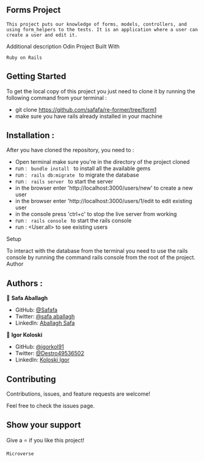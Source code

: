 ## Forms Project

    This project puts our knowledge of forms, models, controllers, and using form_helpers to the tests. It is an application where a user can create a user and edit it.

Additional description Odin Project
Built With

    Ruby on Rails

## Getting Started

To get the local copy of this project you just need to clone it by running the following command from your terminal :
- git clone https://github.com/safafa/re-former/tree/form1
- make sure you have rails already installed in your machine

## Installation :

After you have cloned the repository, you need to :
- Open terminal make sure you're in the directory of the project cloned
- run : <code> bundle install </code> to install all the available gems 
- run : <code> rails db:migrate </code> to migrate the database
- run : <code> rails server </code> to start the server
- in the browser enter 'http://localhost:3000/users/new' to create a new user
- in the browser enter 'http://localhost:3000/users/1/edit to edit existing user
- in the console press 'ctrl+c' to stop the live server from working
- run : <code> rails console </code> to start the rails console
- run : <User.all> to see existing users

Setup

To interact with the database from the terminal you need to use the rails console by running the command rails console from the root of the project.
Author

## Authors :
 👤 **Safa Aballagh**

- GitHub: [@Safafa](https://github.com/safafa)
- Twitter: [@safa aballagh](https://twitter.com/Aballagh_S)
- LinkedIn: [Aballagh Safa](https://www.linkedin.com/in/aballaghsafa/)

👤 **Igor Koloski**

- GitHub: [@igorkol91](https://github.com/igorkol91)
- Twitter: [@Destro49536502](https://twitter.com/Destro49536502)
- LinkedIn: [Koloski Igor](https://www.linkedin.com/in/igor-koloski-a754aa208/)


## Contributing

Contributions, issues, and feature requests are welcome!

Feel free to check the issues page.

## Show your support

Give a ⭐️ if you like this project!

    Microverse
